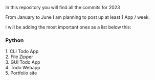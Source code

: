 In this repository you will find all the commits for 2023

From January to June I am planning to post up at least 1 App / week.

I will be adding the most important ones as a list below this:

<h3>Python</h3>
1. CLI Todo App <br>
2. File Zipper <br>
3. GUI Todo App <br>
4. Todo Webapp<br>
5. Portfolio site<br>

